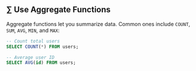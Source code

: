 ## ∑ Use Aggregate Functions
Aggregate functions let you summarize data. Common ones include `COUNT`, `SUM`, `AVG`, `MIN`, and `MAX`:

```sql
-- Count total users
SELECT COUNT(*) FROM users;

-- Average user ID
SELECT AVG(id) FROM users;
```